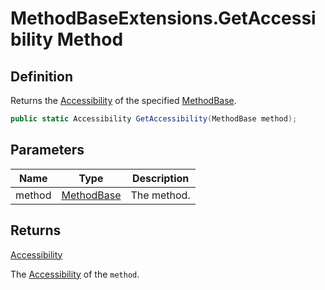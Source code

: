 # MethodBaseExtensions.GetAccessibility Method
## Definition

Returns the [Accessibility](MrKWatkins.Reflection.Accessibility.md) of the specified [MethodBase](https://learn.microsoft.com/en-gb/dotnet/api/System.Reflection.MethodBase).

```c#
public static Accessibility GetAccessibility(MethodBase method);
```

## Parameters

| Name | Type | Description |
| ---- | ---- | ----------- |
| method | [MethodBase](https://learn.microsoft.com/en-gb/dotnet/api/System.Reflection.MethodBase) | The method. |

## Returns

[Accessibility](MrKWatkins.Reflection.Accessibility.md)

The [Accessibility](MrKWatkins.Reflection.Accessibility.md) of the `method`.
